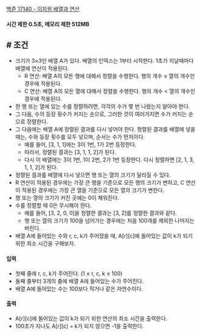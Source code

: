 
[백준 17140 - 이차원 배열과 연산](https://www.acmicpc.net/problem/17140)

#### **시간 제한 0.5초, 메모리 제한 512MB**

## **# 조건**

- 크기가 3×3인 배열 A가 있다. 배열의 인덱스는 1부터 시작한다. 1초가 지날때마다 배열에 연산이 적용된다.
	- R 연산: 배열 A의 모든 행에 대해서 정렬을 수행한다. 행의 개수 ≥ 열의 개수인 경우에 적용된다.
	- C 연산: 배열 A의 모든 열에 대해서 정렬을 수행한다. 행의 개수 < 열의 개수인 경우에 적용된다.
- 한 행 또는 열에 있는 수를 정렬하려면, 각각의 수가 몇 번 나왔는지 알아야 한다. 
- 그 다음, 수의 등장 횟수가 커지는 순으로, 그러한 것이 여러가지면 수가 커지는 순으로 정렬한다. 
- 그 다음에는 배열 A에 정렬된 결과를 다시 넣어야 한다. 정렬된 결과를 배열에 넣을 때는, 수와 등장 횟수를 모두 넣으며, 순서는 수가 먼저이다.
	- 예를 들어, [3, 1, 1]에는 3이 1번, 1가 2번 등장한다. 
	- 따라서, 정렬된 결과는 [3, 1, 1, 2]가 된다. 
	- 다시 이 배열에는 3이 1번, 1이 2번, 2가 1번 등장한다. 다시 정렬하면 [2, 1, 3, 1, 1, 2]가 된다.
- 정렬된 결과를 배열에 다시 넣으면 행 또는 열의 크기가 달라질 수 있다. 
- R 연산이 적용된 경우에는 가장 큰 행을 기준으로 모든 행의 크기가 변하고, C 연산이 적용된 경우에는 가장 큰 열을 기준으로 모든 열의 크기가 변한다. 
- 행 또는 열의 크기가 커진 곳에는 0이 채워진다. 
- 수를 정렬할 때 0은 무시해야 한다. 
	- 예를 들어, [3, 2, 0, 0]을 정렬한 결과는 [3, 2]를 정렬한 결과와 같다.
	- 행 또는 열의 크기가 100을 넘어가는 경우에는 처음 100개를 제외한 나머지는 버린다.
- 배열 A에 들어있는 수와 r, c, k가 주어졌을 때, A[r][c]에 들어있는 값이 k가 되기 위한 최소 시간을 구해보자.

#### **입력**
- 첫째 줄에 r, c, k가 주어진다. (1 ≤ r, c, k ≤ 100)
- 둘째 줄부터 3개의 줄에 배열 A에 들어있는 수가 주어진다. 
- 배열 A에 들어있는 수는 100보다 작거나 같은 자연수이다.

#### **출력**
- A[r][c]에 들어있는 값이 k가 되기 위한 연산의 최소 시간을 출력한다. 
- 100초가 지나도 A[r][c] = k가 되지 않으면 -1을 출력한다.

